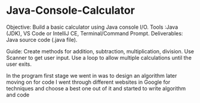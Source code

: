 # Java-Console-Calculator
Objective: Build a basic calculator using Java console I/O.
Tools :Java (JDK), VS Code or IntelliJ CE, Terminal/Command Prompt.
Deliverables: Java source code (.java file).

Guide:
Create methods for addition, subtraction, multiplication, division.
Use Scanner to get user input.
Use a loop to allow multiple calculations until the user exits.

In the program first stage we went in was to design an algorithm later moving on for code 
I went through different websites in Google for techniques and choose a best one out of it and started to write algorithm and code
